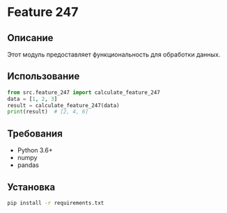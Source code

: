 # Feature 247
## Описание
Этот модуль предоставляет функциональность для обработки данных.
## Использование
```python
from src.feature_247 import calculate_feature_247
data = [1, 2, 3]
result = calculate_feature_247(data)
print(result)  # [2, 4, 6]
```
## Требования
- Python 3.6+
- numpy
- pandas
## Установка
```bash
pip install -r requirements.txt
```
